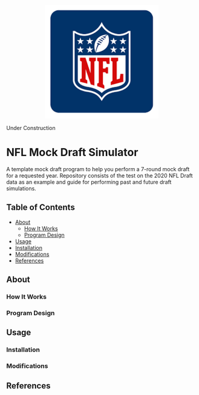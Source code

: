 <p align="center">
  <img src="Images/NFLMockDraftSimulator_NFLLogo.png" length="200" width="300">
</p>

Under Construction
# NFL Mock Draft Simulator

A template mock draft program to help you perform a 7-round mock draft for a requested year. Repository consists of the test on the 2020 NFL Draft data as an example and guide for performing past and future draft simulations.  

## Table of Contents
- [About](#about)
    - [How It Works](#how-it-works)
    - [Program Design](#program-design)
- [Usage](#usage)
- [Installation](#installation)
- [Modifications](#modifications)
- [References](#references)

## About

### How It Works

### Program Design

## Usage

### Installation

### Modifications

## References

